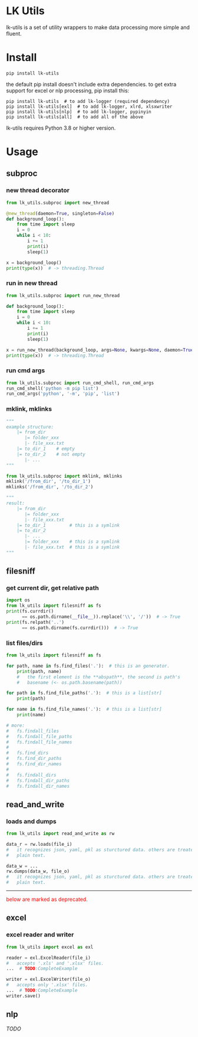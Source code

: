 # LK Utils

lk-utils is a set of utility wrappers to make data processing more simple and fluent.

# Install

```shell
pip install lk-utils
```

the default pip install doesn't include extra dependencies. to get extra support for excel or nlp processing, pip install this:

```shell
pip install lk-utils  # to add lk-logger (required dependency)
pip install lk-utils[exl]  # to add lk-logger, xlrd, xlsxwriter
pip install lk-utils[nlp]  # to add lk-logger, pypinyin
pip install lk-utils[all]  # to add all of the above
```

lk-utils requires Python 3.8 or higher version.

# Usage

## subproc

### new thread decorator

```python
from lk_utils.subproc import new_thread

@new_thread(daemon=True, singleton=False)
def background_loop():
    from time import sleep
    i = 0
    while i < 10:
        i += 1
        print(i)
        sleep(1)

x = background_loop()
print(type(x))  # -> threading.Thread
```

### run in new thread

```python
from lk_utils.subproc import run_new_thread

def background_loop():
    from time import sleep
    i = 0
    while i < 10:
        i += 1
        print(i)
        sleep(1)

x = run_new_thread(background_loop, args=None, kwargs=None, daemon=True)
print(type(x))  # -> threading.Thread
```

### run cmd args

```python
from lk_utils.subproc import run_cmd_shell, run_cmd_args
run_cmd_shell('python -m pip list')
run_cmd_args('python', '-m', 'pip', 'list')
```

### mklink, mklinks

```python
"""
example structure:
    |= from_dir
       |= folder_xxx
       |- file_xxx.txt
    |= to_dir_1    # empty
    |= to_dir_2    # not empty
       |- ...
"""

from lk_utils.subproc import mklink, mklinks
mklink('/from_dir', '/to_dir_1')
mklinks('/from_dir', '/to_dir_2')

"""
result:
    |= from_dir
       |= folder_xxx
       |- file_xxx.txt
    |= to_dir_1         # this is a symlink
    |= to_dir_2
       |- ...
       |= folder_xxx    # this is a symlink
       |- file_xxx.txt  # this is a symlink
"""
```

## filesniff

### get current dir, get relative path

```python
import os
from lk_utils import filesniff as fs
print(fs.currdir()
      == os.path.dirname(__file__)).replace('\\', '/'))  # -> True
print(fs.relpath('..')
      == os.path.dirname(fs.currdir()))  # -> True
```

### list files/dirs

```python
from lk_utils import filesniff as fs

for path, name in fs.find_files('.'):  # this is an generator.
    print(path, name)
    #   the first element is the **abspath**, the second is path's
    #   basename (<- os.path.basename(path))

for path in fs.find_file_paths('.'):  # this is a list[str]
    print(path)

for name in fs.find_file_names('.'):  # this is a list[str]
    print(name)

# more:
#   fs.findall_files
#   fs.findall_file_paths
#   fs.findall_file_names
#
#   fs.find_dirs
#   fs.find_dir_paths
#   fs.find_dir_names
#
#   fs.findall_dirs
#   fs.findall_dir_paths
#   fs.findall_dir_names
```

## read_and_write

### loads and dumps

```python
from lk_utils import read_and_write as rw

data_r = rw.loads(file_i)
#   it recognizes json, yaml, pkl as sturctured data. others are treated as
#   plain text.

data_w = ...
rw.dumps(data_w, file_o)
#   it recognizes json, yaml, pkl as sturctured data. others are treated as
#   plain text.
```

---

<font color="red">below are marked as deprecated.</font>

## excel

### excel reader and writer

```python
from lk_utils import excel as exl

reader = exl.ExcelReader(file_i)
#   accepts '.xls' and '.xlsx' files.
...  # TODO:CompleteExample

writer = exl.ExcelWriter(file_o)
#   accepts only '.xlsx' files.
...  # TODO:CompleteExample
writer.save()

```

## nlp

*TODO*
